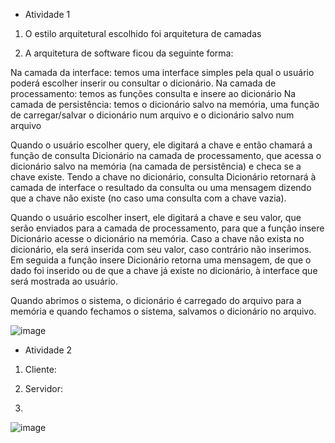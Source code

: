 - Atividade 1

1. O estilo arquitetural escolhido foi arquitetura de camadas

2. A arquitetura de software ficou da seguinte forma:

Na camada da interface: temos uma interface simples pela qual o usuário poderá escolher inserir ou consultar o dicionário.
Na camada de processamento: temos as funções consulta e insere ao dicionário
Na camada de persistência: temos o dicionário salvo na memória, uma função de carregar/salvar o dicionário num arquivo e o dicionário salvo num arquivo

Quando o usuário escolher query, ele digitará a chave e então chamará a função de consulta Dicionário na camada de processamento, que acessa o dicionário salvo na 
memória (na camada de persistência) e checa se a chave existe. Tendo a chave no dicionário, consulta Dicionário retornará à camada de interface o resultado da consulta
ou uma mensagem dizendo que a chave não existe (no caso uma consulta com a chave vazia). 

Quando o usuário escolher insert, ele digitará a chave e seu valor, que serão enviados para a camada de processamento, para que a função insere Dicionário acesse o
dicionário na memória. Caso a chave não exista no dicionário, ela será inserida com seu valor, caso contrário não inserimos. Em seguida a função insere Dicionário retorna 
uma mensagem, de que o dado foi inserido ou de que a chave já existe no dicionário, à interface que será mostrada ao usuário.

Quando abrimos o sistema, o dicionário é carregado do arquivo para a memória e quando fechamos o sistema, salvamos o dicionário no arquivo.

![image](https://user-images.githubusercontent.com/29666473/236663502-31beedc5-465b-46f4-b8be-0f6cb3f02a9a.png)






- Atividade 2

1. Cliente:

2. Servidor:

3. 

![image](https://user-images.githubusercontent.com/29666473/236663571-b66ad1d7-becb-4039-b265-9f6fed7e21ab.png)
